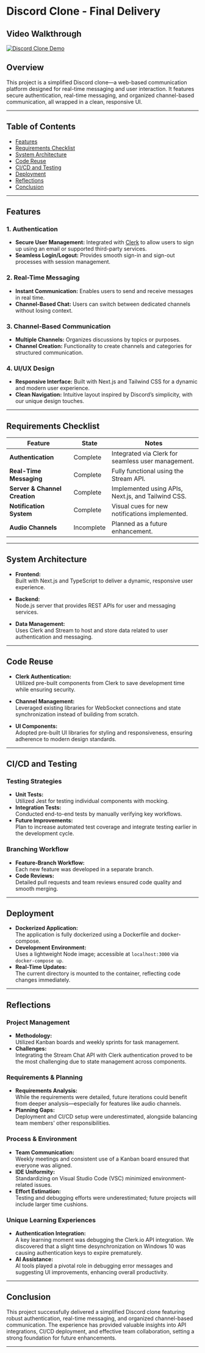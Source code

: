 # Discord Clone - Final Delivery

## Video Walkthrough
[![Discord Clone Demo](https://img.youtube.com/vi/j640v_kySnI/maxresdefault.jpg)](https://youtu.be/j640v_kySnI)

## Overview
This project is a simplified Discord clone—a web-based communication platform designed for real-time messaging and user interaction. It features secure authentication, real-time messaging, and organized channel-based communication, all wrapped in a clean, responsive UI.

---

## Table of Contents
- [Features](#features)
- [Requirements Checklist](#requirements-checklist)
- [System Architecture](#system-architecture)
- [Code Reuse](#code-reuse)
- [CI/CD and Testing](#cicd-and-testing)
- [Deployment](#deployment)
- [Reflections](#reflections)
- [Conclusion](#conclusion)

---

## Features

### 1. Authentication
- **Secure User Management:** Integrated with [Clerk](https://clerk.dev) to allow users to sign up using an email or supported third-party services.
- **Seamless Login/Logout:** Provides smooth sign-in and sign-out processes with session management.

### 2. Real-Time Messaging
- **Instant Communication:** Enables users to send and receive messages in real time.
- **Channel-Based Chat:** Users can switch between dedicated channels without losing context.

### 3. Channel-Based Communication
- **Multiple Channels:** Organizes discussions by topics or purposes.
- **Channel Creation:** Functionality to create channels and categories for structured communication.

### 4. UI/UX Design
- **Responsive Interface:** Built with Next.js and Tailwind CSS for a dynamic and modern user experience.
- **Clean Navigation:** Intuitive layout inspired by Discord’s simplicity, with our unique design touches.

---

## Requirements Checklist

| Feature                        | State       | Notes                                                 |
| ------------------------------ | ----------- | ----------------------------------------------------- |
| **Authentication**             | Complete    | Integrated via Clerk for seamless user management.    |
| **Real-Time Messaging**        | Complete    | Fully functional using the Stream API.                |
| **Server & Channel Creation**  | Complete    | Implemented using APIs, Next.js, and Tailwind CSS.      |
| **Notification System**        | Complete    | Visual cues for new notifications implemented.        |
| **Audio Channels**             | Incomplete  | Planned as a future enhancement.                      |

---

## System Architecture

- **Frontend:**  
  Built with Next.js and TypeScript to deliver a dynamic, responsive user experience.

- **Backend:**  
  Node.js server that provides REST APIs for user and messaging services.

- **Data Management:**  
  Uses Clerk and Stream to host and store data related to user authentication and messaging.

---

## Code Reuse

- **Clerk Authentication:**  
  Utilized pre-built components from Clerk to save development time while ensuring security.

- **Channel Management:**  
  Leveraged existing libraries for WebSocket connections and state synchronization instead of building from scratch.

- **UI Components:**  
  Adopted pre-built UI libraries for styling and responsiveness, ensuring adherence to modern design standards.

---

## CI/CD and Testing

### Testing Strategies
- **Unit Tests:**  
  Utilized Jest for testing individual components with mocking.
- **Integration Tests:**  
  Conducted end-to-end tests by manually verifying key workflows.
- **Future Improvements:**  
  Plan to increase automated test coverage and integrate testing earlier in the development cycle.

### Branching Workflow
- **Feature-Branch Workflow:**  
  Each new feature was developed in a separate branch.
- **Code Reviews:**  
  Detailed pull requests and team reviews ensured code quality and smooth merging.

---

## Deployment

- **Dockerized Application:**  
  The application is fully dockerized using a Dockerfile and docker-compose.
- **Development Environment:**  
  Uses a lightweight Node image; accessible at `localhost:3000` via `docker-compose up`.
- **Real-Time Updates:**  
  The current directory is mounted to the container, reflecting code changes immediately.

---

## Reflections

### Project Management
- **Methodology:**  
  Utilized Kanban boards and weekly sprints for task management.
- **Challenges:**  
  Integrating the Stream Chat API with Clerk authentication proved to be the most challenging due to state management across components.

### Requirements & Planning
- **Requirements Analysis:**  
  While the requirements were detailed, future iterations could benefit from deeper analysis—especially for features like audio channels.
- **Planning Gaps:**  
  Deployment and CI/CD setup were underestimated, alongside balancing team members' other responsibilities.

### Process & Environment
- **Team Communication:**  
  Weekly meetings and consistent use of a Kanban board ensured that everyone was aligned.
- **IDE Uniformity:**  
  Standardizing on Visual Studio Code (VSC) minimized environment-related issues.
- **Effort Estimation:**  
  Testing and debugging efforts were underestimated; future projects will include larger time cushions.

### Unique Learning Experiences
- **Authentication Integration:**  
  A key learning moment was debugging the Clerk.io API integration. We discovered that a slight time desynchronization on Windows 10 was causing authentication keys to expire prematurely.
- **AI Assistance:**  
  AI tools played a pivotal role in debugging error messages and suggesting UI improvements, enhancing overall productivity.

---

## Conclusion
This project successfully delivered a simplified Discord clone featuring robust authentication, real-time messaging, and organized channel-based communication. The experience has provided valuable insights into API integrations, CI/CD deployment, and effective team collaboration, setting a strong foundation for future enhancements.

---
